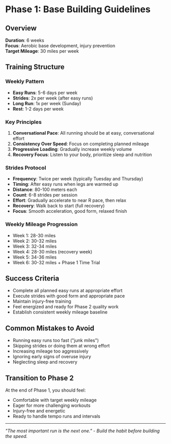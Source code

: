 # Phase 1: Base Building Guidelines

## Overview
**Duration**: 6 weeks  
**Focus**: Aerobic base development, injury prevention  
**Target Mileage**: 30 miles per week

## Training Structure

### Weekly Pattern
- **Easy Runs**: 5-6 days per week
- **Strides**: 2x per week (after easy runs)
- **Long Run**: 1x per week (Sunday)
- **Rest**: 1-2 days per week

### Key Principles
1. **Conversational Pace**: All running should be at easy, conversational effort
2. **Consistency Over Speed**: Focus on completing planned mileage
3. **Progressive Loading**: Gradually increase weekly volume
4. **Recovery Focus**: Listen to your body, prioritize sleep and nutrition

### Strides Protocol
- **Frequency**: Twice per week (typically Tuesday and Thursday)
- **Timing**: After easy runs when legs are warmed up
- **Distance**: 80-100 meters each
- **Count**: 6-8 strides per session
- **Effort**: Gradually accelerate to near R pace, then relax
- **Recovery**: Walk back to start (full recovery)
- **Focus**: Smooth acceleration, good form, relaxed finish

### Weekly Mileage Progression
- Week 1: 28-30 miles
- Week 2: 30-32 miles
- Week 3: 32-34 miles
- Week 4: 28-30 miles (recovery week)
- Week 5: 34-36 miles
- Week 6: 30-32 miles + Phase 1 Time Trial

## Success Criteria
- Complete all planned easy runs at appropriate effort
- Execute strides with good form and appropriate pace
- Maintain injury-free training
- Feel energized and ready for Phase 2 quality work
- Establish consistent weekly mileage baseline

## Common Mistakes to Avoid
- Running easy runs too fast ("junk miles")
- Skipping strides or doing them at wrong effort
- Increasing mileage too aggressively
- Ignoring early signs of overuse injury
- Neglecting sleep and recovery

## Transition to Phase 2
At the end of Phase 1, you should feel:
- Comfortable with target weekly mileage
- Eager for more challenging workouts
- Injury-free and energetic
- Ready to handle tempo runs and intervals

---
*"The most important run is the next one." - Build the habit before building the speed.*